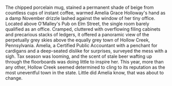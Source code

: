 The chipped porcelain mug, stained a permanent shade of beige from countless cups of instant coffee, warmed Amelia Grace Holloway's hand as a damp November drizzle lashed against the window of her tiny office.  Located above O'Malley's Pub on Elm Street, the single room barely qualified as an office.  Cramped, cluttered with overflowing filing cabinets and precarious stacks of ledgers, it offered a panoramic view of the perpetually grey skies above the equally grey town of Hollow Creek, Pennsylvania. Amelia, a Certified Public Accountant with a penchant for cardigans and a deep-seated dislike for surprises, surveyed the mess with a sigh. Tax season was looming, and the scent of stale beer wafting up through the floorboards was doing little to inspire her.  This year, more than any other, Hollow Creek seemed determined to cling to its reputation as the most uneventful town in the state.  Little did Amelia know, that was about to change.
